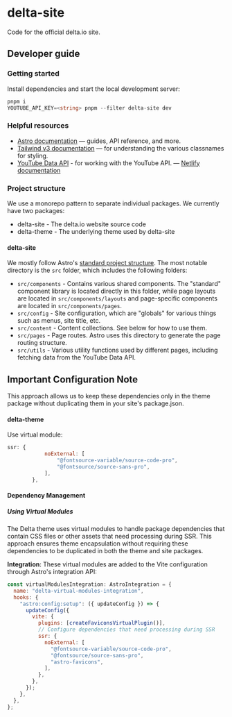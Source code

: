 # delta-site

Code for the official delta.io site.

## Developer guide

### Getting started

Install dependencies and start the local development server:

```ts
pnpm i
YOUTUBE_API_KEY=<string> pnpm --filter delta-site dev
```

### Helpful resources

- [Astro documentation](https://docs.astro.build/en/getting-started/) — guides, API reference, and more.
- [Tailwind v3 documentation](https://v3.tailwindcss.com/docs/) — for understanding the various classnames for styling.
- [YouTube Data API](https://developers.google.com/youtube/v3/docs) - for working with the YouTube API.
  — [Netlify documentation](https://docs.netlify.com/)

### Project structure

We use a monorepo pattern to separate individual packages. We currently have two packages:

- delta-site - The delta.io website source code
- delta-theme - The underlying theme used by delta-site

#### delta-site

We mostly follow Astro's [standard project structure](https://docs.astro.build/en/basics/project-structure/). The most notable directory is the `src` folder, which includes the following folders:

- `src/components` - Contains various shared components. The "standard" component library is located directly in this folder, while page layouts are located in `src/components/layouts` and page-specific components are located in `src/components/pages`.
- `src/config` - Site configuration, which are "globals" for various things such as menus, site title, etc.
- `src/content` - Content collections. See below for how to use them.
- `src/pages` - Page routes. Astro uses this directory to generate the page routing structure.
- `src/utils` - Various utility functions used by different pages, including fetching data from the YouTube Data API.

## Important Configuration Note

This approach allows us to keep these dependencies only in the theme package without duplicating them in your site's package.json.

#### delta-theme

Use virtual module:

```js
ssr: {
			noExternal: [
				"@fontsource-variable/source-code-pro",
				"@fontsource/source-sans-pro",
			],
		},
```

#### Dependency Management

##### Using Virtual Modules

The Delta theme uses virtual modules to handle package dependencies that contain CSS files or other assets that need processing during SSR. This approach ensures theme encapsulation without requiring these dependencies to be duplicated in both the theme and site packages.

**Integration**: These virtual modules are added to the Vite configuration through Astro's integration API:

```js
const virtualModulesIntegration: AstroIntegration = {
  name: "delta-virtual-modules-integration",
  hooks: {
    "astro:config:setup": ({ updateConfig }) => {
      updateConfig({
        vite: {
          plugins: [createFaviconsVirtualPlugin()],
          // Configure dependencies that need processing during SSR
          ssr: {
            noExternal: [
              "@fontsource-variable/source-code-pro",
              "@fontsource/source-sans-pro",
              "astro-favicons",
            ],
          },
        },
      });
    },
  },
};
```
